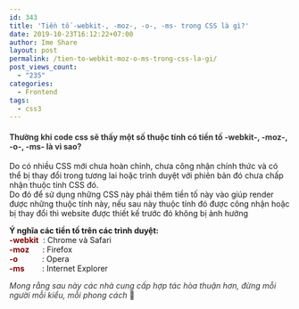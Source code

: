 ```yaml
---
id: 343
title: 'Tiền tố -webkit-, -moz-, -o-, -ms- trong CSS là gì?'
date: 2019-10-23T16:12:22+07:00
author: Ime Share
layout: post
permalink: /tien-to-webkit-moz-o-ms-trong-css-la-gi/
post_views_count:
  - "235"
categories:
  - Frontend
tags:
  - css3
---
```

#### <span style="color: #333333;"><strong>Thường khi code css sẽ thấy một số thuộc tính có tiền tố -webkit-, -moz-, -o-, -ms- là vì sao?</strong></span>

Do có nhiều CSS mới chưa hoàn chỉnh, chưa công nhận chính thức và có thể bị thay đổi trong tương lai hoặc trình duyệt với phiên bản đó chưa chấp nhận thuộc tính CSS đó.  
Do đó để sử dụng những CSS này phải thêm tiền tố này vào giúp render được những thuộc tính này, nếu sau này thuộc tính đó được công nhận hoặc bị thay đổi thì website được thiết kế trước đó không bị ảnh hưởng

**Ý nghĩa các tiền tố trên các trình duyệt:**  
<span style="color: #800000;"><strong>-webkit</strong></span>  : Chrome và Safari  
<span style="color: #800000;"><strong>-moz</strong></span>      : Firefox  
<span style="color: #800000;"><strong>-o</strong></span>           : Opera  
<span style="color: #800000;"><strong>-ms</strong></span>        : Internet Explorer

<span style="color: #333333;"><em>Mong rằng sau này các nhà cung cấp hợp tác hòa thuận hơn, đừng mỗi người mỗi kiểu, mỗi phong cách </em>🙂</span>